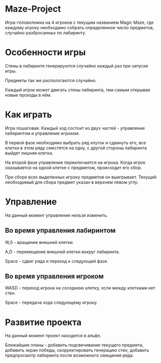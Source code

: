 # Maze-Project
Игра-головоломка на 4 игроков с текущим названием Magic Maze, где каждому игроку необходимо собрать определенное число предметов, случайно разбросанных по лабиринту.
# Особенности игры
Стены в лабиринте генерируются случайно каждый раз при запуске игры.

Предметы так же распологаются случайно.

Каждый игрок может двигать стены лабиринта, тем самым открывая новые проходы в нём.

# Как играть
Игра пошаговая. Каждый ход состоит из двух частей - управление лабиринтом и управление игроком.

В первой фазе необходимо выбрать ряд клуток и сдвинуть его, все клетки в этом ряду сместятся на одну, с другой стороны лабиринта выйдет лишняя клетка.

На второй фазе управление переключается на игрока. Когда игрок оказывается на одной клетке с предметом, происходит его сбор.

При сборе всех выделенных игроку предметов он выигрывает. Текущий необходимый для сбора предмет указан в верхнем левом углу.

# Управление
На данный момент управление нельзя изменить.
## Во время управления лабиринтом
W,S - вращение внешней клетки.

A,D - перемещение внешней клетки вокруг лабиринта.

Space - сдвиг ряда и переход к следующей фазе.

## Во время управления игроком
WASD - переход игрока на соседнюю клетку, если между клетками нет стен.

Space - передача хода следующему игроку.

# Развитие проекта
На данный момент проект находится в альфе. 

Ближайшие планы - добавить подсвечивание текущего предмета, добавить экран победы, скорректировать генерацию стен, добавить предпросмотр лабиринта после возможного смещения ряда.
